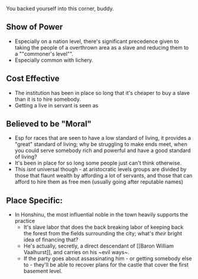You backed yourself into this corner, buddy.
## Show of Power
- Especially on a nation level, there's significant precedence given to taking the people of a overthrown area as a slave and reducing them to a ""commoner's level"".
- Especially common with lichery.
## Cost Effective
- The institution has been in place so long that it's cheaper to buy a slave than it is to hire somebody.
- Getting a live in servant is seen as 
## Believed to be "Moral"
- Esp for races that are seen to have a low standard of living, it provides a "great" standard of living; why be struggling to make ends meet, when you could serve somebody rich and powerful and have a good standard of living?
- It's been in place for so long some people just can't think otherwise.
- This *isnt* universal though - at aristocratic levels groups are divided by those that flaunt wealth by affording a lot of servants, and those that can afford to hire them as free men (usually going after reputable names)
## Place Specific:

- In Honshinu, the most influential noble in the town heavily supports the practice
	- It's slave labor that does the back breaking labor of keeping back the forest from the fields surrounding the city; what's *their* bright idea of financing that?
	- He's actually, secretly, a direct descendant of [[Baron William Vaalhurst]], and carries on his ~evil ways~.
	- If the party goes about assassinating him - or getting somebody else to - they'll be able to recover plans for the castle that cover the first basement level.
